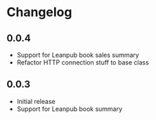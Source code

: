 # Changelog

## 0.0.4

- Support for Leanpub book sales summary
- Refactor HTTP connection stuff to base class

## 0.0.3

- Initial release
- Support for Leanpub book summary
